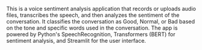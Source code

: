 
This is a voice sentiment analysis application that records or uploads audio files, transcribes the speech, and then analyzes the sentiment of the conversation. It classifies the conversation as Good, Normal, or Bad based on the tone and specific words used in the conversation.
The app is powered by Python's SpeechRecognition, Transformers (BERT) for sentiment analysis, and Streamlit for the user interface.